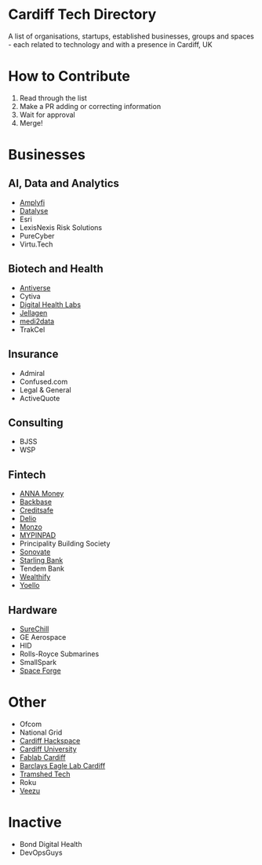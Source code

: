 # Cardiff Tech Directory
A list of organisations, startups, established businesses, groups and spaces - each related to technology and with a presence in Cardiff, UK

# How to Contribute

1. Read through the list
2. Make a PR adding or correcting information
3. Wait for approval
4. Merge!

# Businesses

## AI, Data and Analytics

* [Amplyfi](https://amplyfi.com)
* [Datalyse](https://datalyse.io/)
* Esri
* LexisNexis Risk Solutions
* PureCyber
* Virtu.Tech

## Biotech and Health

* [Antiverse](https://www.antiverse.io)
* Cytiva
* [Digital Health Labs](https://digitalhealthlabs.com/)
* [Jellagen](https://jellagen.co.uk/)
* [medi2data](https://www.medi2data.com/)
* TrakCel

## Insurance

* Admiral
* Confused.com
* Legal & General
* ActiveQuote

## Consulting

* BJSS
* WSP

## Fintech

* [ANNA Money](https://anna.money/)
* [Backbase](https://www.backbase.com/)
* [Creditsafe](https://www.creditsafe.com/)
* [Delio](https://www.deliogroup.com/)
* [Monzo](https://monzo.com/)
* [MYPINPAD](https://www.mypinpad.com/)
* Principality Building Society
* [Sonovate](https://www.sonovate.com/)
* [Starling Bank](https://www.starlingbank.com/)
* Tendem Bank
* [Wealthify](https://www.wealthify.com/)
* [Yoello](https://www.yoello.com/)

## Hardware

* [SureChill](https://surechill.com/)
* GE Aerospace
* HID
* Rolls-Royce Submarines
* SmallSpark
* [Space Forge](https://www.spaceforge.com/)

# Other

* Ofcom
* National Grid
* [Cardiff Hackspace](https://cardiffhackspace.co.uk/)
* [Cardiff University](https://www.cardiff.ac.uk/)
* [Fablab Cardiff](https://www.fablabcardiff.com/)
* [Barclays Eagle Lab Cardiff](https://labs.uk.barclays/locations/cardiff/)
* [Tramshed Tech](https://www.tramshedtech.co.uk/)
* Roku
* [Veezu](https://www.veezu.co.uk/)

# Inactive

* Bond Digital Health
* DevOpsGuys
